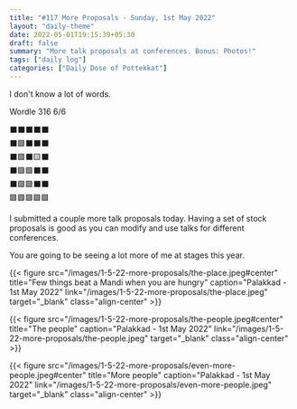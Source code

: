 ```yaml
---
title: "#117 More Proposals - Sunday, 1st May 2022"
layout: "daily-theme"
date: 2022-05-01T19:15:39+05:30
draft: false
summary: "More talk proposals at conferences. Bonus: Photos!"
tags: ["daily log"]
categories: ["Daily Dose of Pottekkat"]
---
```


I don't know a lot of words.

Wordle 316 6/6

⬛⬛⬛⬛⬛\
⬛🟩⬛⬛⬛\
⬛🟩⬛🟨⬛\
⬛🟩🟩⬛⬛\
⬛🟩🟩⬛⬛\
🟩🟩🟩🟩🟩

I submitted a couple more talk proposals today. Having a set of stock proposals is good as you can modify and use talks for different conferences.

You are going to be seeing a lot more of me at stages this year.

{{< figure src="/images/1-5-22-more-proposals/the-place.jpeg#center" title="Few things beat a Mandi when you are hungry" caption="Palakkad - 1st May 2022" link="/images/1-5-22-more-proposals/the-place.jpeg" target="_blank" class="align-center" >}}

{{< figure src="/images/1-5-22-more-proposals/the-people.jpeg#center" title="The people" caption="Palakkad - 1st May 2022" link="/images/1-5-22-more-proposals/the-people.jpeg" target="_blank" class="align-center" >}}

{{< figure src="/images/1-5-22-more-proposals/even-more-people.jpeg#center" title="More people" caption="Palakkad - 1st May 2022" link="/images/1-5-22-more-proposals/even-more-people.jpeg" target="_blank" class="align-center" >}}
